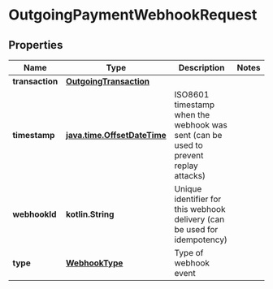 
# OutgoingPaymentWebhookRequest

## Properties
| Name | Type | Description | Notes |
| ------------ | ------------- | ------------- | ------------- |
| **transaction** | [**OutgoingTransaction**](OutgoingTransaction.md) |  |  |
| **timestamp** | [**java.time.OffsetDateTime**](java.time.OffsetDateTime.md) | ISO8601 timestamp when the webhook was sent (can be used to prevent replay attacks) |  |
| **webhookId** | **kotlin.String** | Unique identifier for this webhook delivery (can be used for idempotency) |  |
| **type** | [**WebhookType**](WebhookType.md) | Type of webhook event |  |



